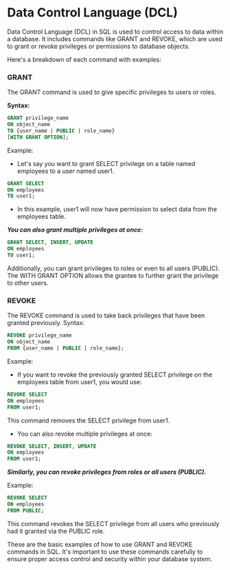# Data Control Language (DCL)

Data Control Language (DCL) in SQL is used to control access to data within a database. It includes commands like GRANT and REVOKE, which are used to grant or revoke privileges or permissions to database objects.

Here's a breakdown of each command with examples:

### GRANT

The GRANT command is used to give specific privileges to users or roles.

**Syntax:**

```sql
GRANT privilege_name
ON object_name
TO {user_name | PUBLIC | role_name}
[WITH GRANT OPTION];
```

Example:

- Let's say you want to grant SELECT privilege on a table named employees to a user named user1.

```sql
GRANT SELECT
ON employees
TO user1;
```

- In this example, user1 will now have permission to select data from the employees table.

**_You can also grant multiple privileges at once:_**

```sql
GRANT SELECT, INSERT, UPDATE
ON employees
TO user1;
```

Additionally, you can grant privileges to roles or even to all users (PUBLIC). The WITH GRANT OPTION allows the grantee to further grant the privilege to other users.

### REVOKE

The REVOKE command is used to take back privileges that have been granted previously.
Syntax:

```sql
REVOKE privilege_name
ON object_name
FROM {user_name | PUBLIC | role_name};
```

Example:

- If you want to revoke the previously granted SELECT privilege on the employees table from user1, you would use:

```sql
REVOKE SELECT
ON employees
FROM user1;
```

This command removes the SELECT privilege from user1.

- You can also revoke multiple privileges at once:

```sql
REVOKE SELECT, INSERT, UPDATE
ON employees
FROM user1;
```

**_Similarly, you can revoke privileges from roles or all users (PUBLIC)._**

Example:

```sql
REVOKE SELECT
ON employees
FROM PUBLIC;
```

This command revokes the SELECT privilege from all users who previously had it granted via the PUBLIC role.

These are the basic examples of how to use GRANT and REVOKE commands in SQL. It's important to use these commands carefully to ensure proper access control and security within your database system.
